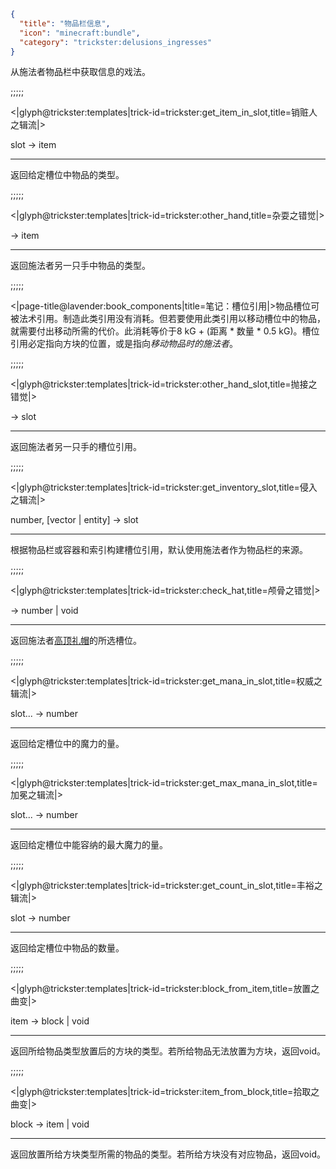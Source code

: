 ```json
{
  "title": "物品栏信息",
  "icon": "minecraft:bundle",
  "category": "trickster:delusions_ingresses"
}
```

从施法者物品栏中获取信息的戏法。

;;;;;

<|glyph@trickster:templates|trick-id=trickster:get_item_in_slot,title=销赃人之辑流|>

slot -> item

---

返回给定槽位中物品的类型。

;;;;;

<|glyph@trickster:templates|trick-id=trickster:other_hand,title=杂耍之错觉|>

-> item

---

返回施法者另一只手中物品的类型。

;;;;;

<|page-title@lavender:book_components|title=笔记：槽位引用|>物品槽位可被法术引用。制造此类引用没有消耗。但若要使用此类引用以移动槽位中的物品，就需要付出移动所需的代价。此消耗等价于8 kG + (距离 * 数量 * 0.5 kG)。槽位引用必定指向方块的位置，或是指向*移动物品时的施法者*。

;;;;;

<|glyph@trickster:templates|trick-id=trickster:other_hand_slot,title=抛接之错觉|>

-> slot

---

返回施法者另一只手的槽位引用。

;;;;;

<|glyph@trickster:templates|trick-id=trickster:get_inventory_slot,title=侵入之辑流|>

number, [vector | entity] -> slot

---

根据物品栏或容器和索引构建槽位引用，默认使用施法者作为物品栏的来源。

;;;;;

<|glyph@trickster:templates|trick-id=trickster:check_hat,title=颅骨之错觉|>

-> number | void

---

返回施法者[高顶礼帽](^trickster:items/top_hat)的所选槽位。

;;;;;

<|glyph@trickster:templates|trick-id=trickster:get_mana_in_slot,title=权威之辑流|>

slot... -> number

---

返回给定槽位中的魔力的量。

;;;;;

<|glyph@trickster:templates|trick-id=trickster:get_max_mana_in_slot,title=加冕之辑流|>

slot... -> number

---

返回给定槽位中能容纳的最大魔力的量。

;;;;;

<|glyph@trickster:templates|trick-id=trickster:get_count_in_slot,title=丰裕之辑流|>

slot -> number

---

返回给定槽位中物品的数量。

;;;;;

<|glyph@trickster:templates|trick-id=trickster:block_from_item,title=放置之曲变|>

item -> block | void

---

返回所给物品类型放置后的方块的类型。若所给物品无法放置为方块，返回void。

;;;;;

<|glyph@trickster:templates|trick-id=trickster:item_from_block,title=拾取之曲变|>

block -> item | void

---

返回放置所给方块类型所需的物品的类型。若所给方块没有对应物品，返回void。
